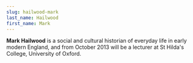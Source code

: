 ```yaml
---
slug: hailwood-mark
last_name: Hailwood
first_name: Mark
---
```

**Mark Hailwood** is a social and cultural historian of everyday life in early modern England, and from October 2013 will be a lecturer at St Hilda's College, University of Oxford.